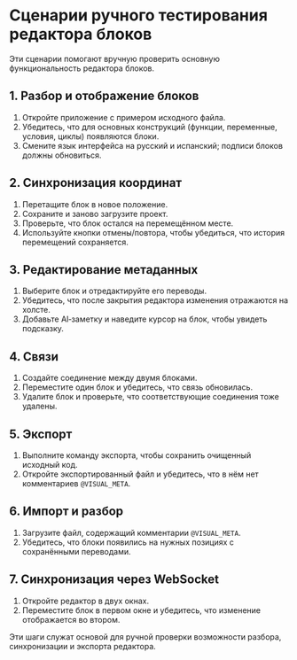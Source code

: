 # Сценарии ручного тестирования редактора блоков

Эти сценарии помогают вручную проверить основную функциональность редактора блоков.

## 1. Разбор и отображение блоков
1. Откройте приложение с примером исходного файла.
2. Убедитесь, что для основных конструкций (функции, переменные, условия, циклы) появляются блоки.
3. Смените язык интерфейса на русский и испанский; подписи блоков должны обновиться.

## 2. Синхронизация координат
1. Перетащите блок в новое положение.
2. Сохраните и заново загрузите проект.
3. Проверьте, что блок остался на перемещённом месте.
4. Используйте кнопки отмены/повтора, чтобы убедиться, что история перемещений сохраняется.

## 3. Редактирование метаданных
1. Выберите блок и отредактируйте его переводы.
2. Убедитесь, что после закрытия редактора изменения отражаются на холсте.
3. Добавьте AI‑заметку и наведите курсор на блок, чтобы увидеть подсказку.

## 4. Связи
1. Создайте соединение между двумя блоками.
2. Переместите один блок и убедитесь, что связь обновилась.
3. Удалите блок и проверьте, что соответствующие соединения тоже удалены.

## 5. Экспорт
1. Выполните команду экспорта, чтобы сохранить очищенный исходный код.
2. Откройте экспортированный файл и убедитесь, что в нём нет комментариев `@VISUAL_META`.

## 6. Импорт и разбор
1. Загрузите файл, содержащий комментарии `@VISUAL_META`.
2. Убедитесь, что блоки появились на нужных позициях с сохранёнными переводами.

## 7. Синхронизация через WebSocket
1. Откройте редактор в двух окнах.
2. Переместите блок в первом окне и убедитесь, что изменение отображается во втором.

Эти шаги служат основой для ручной проверки возможности разбора, синхронизации и экспорта редактора.
